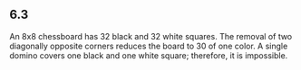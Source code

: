 ## 6.3

An 8x8 chessboard has 32 black and 32 white squares. The removal of two diagonally opposite corners reduces the board to 30 of one color. A single domino covers one black and one white square; therefore, it is impossible.